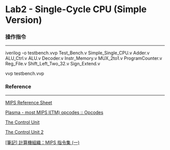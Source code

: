 # Lab2 - Single-Cycle CPU (Simple Version)

### 操作指令
***

iverilog -o testbench.vvp Test\_Bench.v Simple\_Single\_CPU.v Adder.v ALU\_Ctrl.v ALU.v Decoder.v Instr\_Memory.v MUX\_2to1.v ProgramCounter.v Reg\_File.v Shift\_Left\_Two\_32.v Sign\_Extend.v

vvp testbench.vvp

### Reference
***

[MIPS Reference Sheet](https://inst.eecs.berkeley.edu/~cs61c/resources/MIPS_help.html)

[Plasma - most MIPS I(TM) opcodes :: Opcodes](https://opencores.org/projects/plasma/opcodes)

[The Control Unit](http://www.pitt.edu/~kmram/CoE0147/lectures/datapath3.pdf)

[The Control Unit 2](http://fourier.eng.hmc.edu/e85_old/lectures/processor/node5.html)

[[筆記] 計算機組織：MIPS 指令集 (一)](https://isite.tw/2015/03/17/13075)